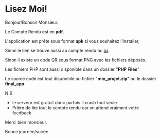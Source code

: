 # Lisez Moi!

Bonjour/Bonsoir Monsieur.

Le Compte Rendu est en **pdf**.

L'application est prête sous format **apk** si vous souhaitez l'installer,

Sinon le lien se trouve aussi au compte rendu ou [ici](http://omarandnour.000webhostapp.com/Contacts.apk).

Sinon il existe un code QR sous format PNG avec les fichiers déposés.

Les fichiers PHP sont aussi disponible dans un dossier "**PHP Files**"

Le source code est tout disponible au fichier "**min_projet.zip**" ou le dossier **final_app**

N.B:

- le serveur est gratuit donc parfois il crash tout seule.
- Prière de lire tout le compte rendu car on attend vraiment votre feedback.
  

Merci bien monsieur.

Bonne journée/soirée
